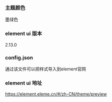 
### 主题颜色
墨绿色

### element ui 版本
2.13.0

### config.json
通过该文件可以把样式导入到element官网

### element ui 地址
https://element.eleme.cn/#/zh-CN/theme/preview
